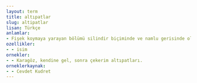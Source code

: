 ```yaml
---
layout: term
title: altıpatlar
slug: altipatlar
lisan: Türkçe
anlamlar:
- Fişek koymaya yarayan bölümü silindir biçiminde ve namlu gerisinde olan, tek parçadan oluşmuş, altı tane fişek alan tabanca; revolver, lüver
ozellikler:
- - isim
ornekler:
- - Karagöz, kendine gel, sonra çekerim altıpatları.
orneklerkaynak:
- - Cevdet Kudret
---
```

